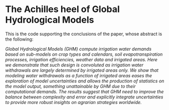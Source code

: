 
# The Achilles heel of Global Hydrological Models

This is the code supporting the conclusions of the paper, whose abstract is the following:

*Global Hydrological Models (GHM) compute irrigation water demands based on sub-models on crop types and calendars, soil evapotranspiration processes, irrigation efficiencies, weather data and irrigated areas. Here we demonstrate that such design is convoluted as irrigation water withdrawals are largely determined by irrigated areas only. We show that modeling water withdrawals as a function of irrigated areas eases the exploration of model uncertainties and allows the production of statistics on the model output, something unattainable by GHM due to their computational demands. The results suggest that GHM need to improve the balance between complexity and error and explicitly integrate uncertainties to provide more robust insights on agrarian strategies worldwide.*
